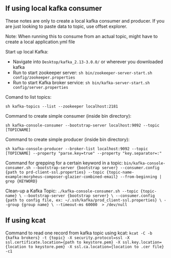## If using local kafka consumer
These notes are only to create a local kafka consumer and producer. If you are just looking to paste data to topic, use offset explorer.

Note: When running this to consume from an actual topic, might have to create a local application.yml file

Start up local Kafka:
* Navigate into `Desktop/kafka_2.13-3.0.0/` or wherever you downloaded kafka
* Run to start zookeeper server:
`sh bin/zookeeper-server-start.sh config/zookeeper.properties`
* Run to start Kafka broker service:
`sh bin/kafka-server-start.sh config/server.properties`



Comand to list topics:

`sh kafka-topics --list --zookeeper localhost:2181`

Command to create simple consumer (inside bin directory):

`sh kafka-console-consumer --bootstrap-server localhost:9092 --topic [TOPICNAME]`

Command to create simple producer (inside bin directory):

`sh kafka-console-producer --broker-list localhost:9092 --topic [TOPICNAME] --property "parse.key=true" --property "key.separator=:"`


Command for grepping for a certain keyword in a topic: 
`bin/kafka-console-consumer.sh --bootstrap-server {bootstrap server} --consumer.config {path to prd-client-ssl.properties} --topic {topic-name-example:morpheus-composer-glazier-combined-email} --from-beginning | grep {KEYWORD}`

Clean-up a Kafka Topic: 
`./kafka-console-consumer.sh --topic {topic-name} \
--bootstrap-server {bootstrap server} \
--consumer.config {path to config file, ex: ~/.ssh/kafka/prod_client-ssl.properties} \
--group {group name} \
--timeout-ms 60000  > /dev/null`


## If using kcat

Command to read one record from kafka topic using kcat: `kcat -C -b {kafka brokers} -t {topic} -X security.protocol=ssl -X ssl.certificate.location={path to keystore.pem} -X ssl.key.location={location to keystore.pem} -X ssl.ca.location={location to .cer file} -c1`